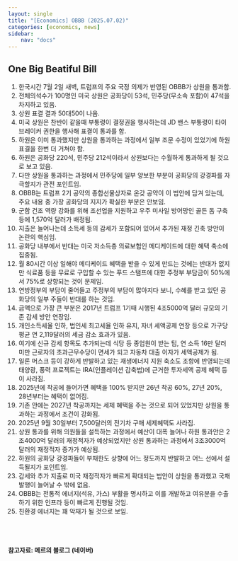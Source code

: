 ```yaml
---
layout: single
title: "[Economics] OBBB (2025.07.02)"
categories: [economics, news]
sidebar:
    nav: "docs"
---
```


## One Big Beatiful Bill
1. 한국시간 7월 2일 새벽, 트럼프의 주요 국정 의제가 반영된 OBBB가 상원을 통과함.
1. 전체의석수가 100명인 미국 상원은 공화당이 53석, 민주당(무소속 포함)이 47석을 차지하고 있음.
1. 상원 표결 결과 50대50이 나옴.
1. 미국 상원은 찬반이 같을때 부통령이 결정권을 행사하는데 JD 밴스 부통령이 타이 브레이커 권한을 행사해 표결이 통과를 함.
1. 하원은 이미 통과했지만 상원을 통과하는 과정에서 일부 조문 수정이 있었기에 하원 표결을 한번 더 거쳐야 함.
1. 하원은 공화당 220석, 민주당 212석이라서 상원보다는 수월하게 통과하게 될 것으로 보고 있음.
1. 다만 상원을 통과하는 과정에서 민주당에 일부 양보한 부분이 공화당의 강경파를 자극할지가 관전 포인트임.
1. OBBB는 트럼프 2기 공약의 종합선물상자로 온갖 공약이 이 법안에 담겨 있는데, 주요 내용 중 가장 공화당의 지지가 확실한 부분은 안보임.
1. 군함 건조 역량 강화를 위해 조선업을 지원하고 우주 미사일 방어망인 골든 돔 구축 등에 1,570억 달러가 배정됨.
1. 지출은 늘어나는데 소득세 등의 감세가 포함되어 있어서 추가된 재정 긴축 방안이 논란의 핵심임.
1. 공화당 내부에서 반대는 미국 저소득층 의료보험인 메디케이드에 대한 혜택 축소에 집중됨.
1. 월 80시간 이상 일해야 메디케이드 혜택을 받을 수 있게 만드는 것에는 반대가 없지만 식료품 등을 무료로 구입할 수 있는 푸드 스탬프에 대한 주정부 부담금이 50%에서 75%로 상향되는 것이 문제임.
1. 연방정부의 부담이 줄어들고 주정부의 부담이 많아지다 보니, 수혜를 받고 있던 공화당의 일부 주들이 반대를 하는 것임.
1. 금액으로 가장 큰 부분은 2017년 트럼프 1기때 시행된 4조5000억 달러 규모의 기존 감세 방안 연장임.
1. 개인소득세율 인하, 법인세 최고세율 인하 유지, 자녀 세액공제 연장 등으로 가구당 평균 연 2,119달러의 세금 감소 효과가 있음.
1. 여기에 신규 감세 항목도 추가되는데 식당 등 종업원이 받는 팁, 연 소득 16만 달러 미만 근로자의 초과근무수당이 면세가 되고 자동차 대출 이자가 세액공제가 됨.
1. 일론 머스크 등이 강하게 반발하고 있는 재생에너지 지원 축소도 조항에 반영되는데 태양광, 풍력 프로젝트는 IRA(인플레이션 감축법)에 근거한 투자세액 공제 혜택 등이 사라짐.
1. 2025년에 착공에 들어가면 혜택을 100% 받지만 26년 착공 60%, 27년 20%, 28년부터는 혜택이 없어짐.
1. 기존 안에는 2027년 착공까지는 세제 혜택을 주는 것으로 되어 있었지만 상원을 통과하는 과정에서 조건이 강화됨.
1. 2025년 9월 30일부터 7,500달러의 전기차 구매 세제혜택도 사라짐.
1. 상원 통과를 위해 의원들을 설득하는 과정에서 예산이 대폭 늘어나 하원 통과안은 2조4000억 달러의 재정적자가 예상되었지만 상원 통과하는 과정에서 3조3000억 달러의 재정적자 증가가 예상됨.
1. 하원의 공화당 강경파들이 부채한도 상향에 어느 정도까지 반발하고 어느 선에서 설득될지가 포인트임.
1. 감세와 추가 지출로 미국 재정적자가 빠르게 확대되는 법안이 상원을 통과했고 국채 발행이 늘어날 수 밖에 없음.
1. OBBB는 전통적 에너지(석유, 가스) 부활을 명시하고 이를 개발하고 여유분을 수출하기 위한 인프라 등이 빠르게 진행될 것임.
1. 친환경 에너지는 꽤 악재가 될 것으로 보임.



<br/>
<br/>

#### 참고자료: 메르의 블로그 (네이버)